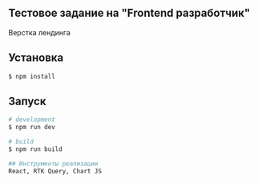 ## Тестовое задание на "Frontend разработчик"

Верстка лендинга

## Установка

```bash
$ npm install
```

## Запуск

```bash
# development
$ npm run dev

# build
$ npm run build

## Инструменты реализации
React, RTK Query, Chart JS
